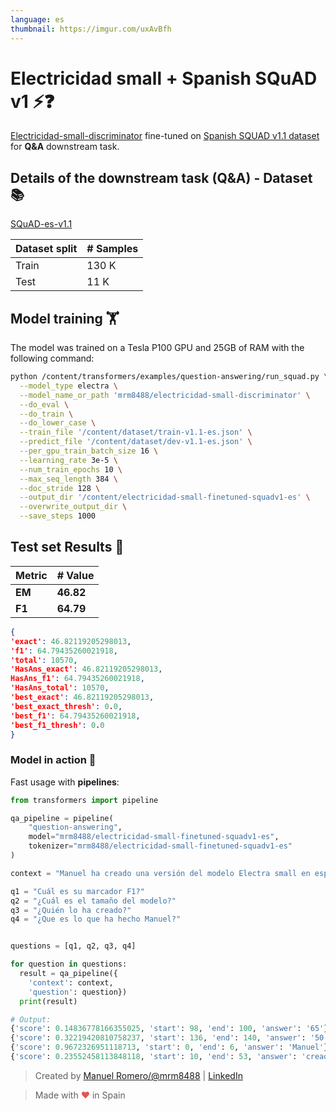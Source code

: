 ```yaml
---
language: es
thumbnail: https://imgur.com/uxAvBfh
---
```


# Electricidad small + Spanish SQuAD v1 ⚡❓

[Electricidad-small-discriminator](https://huggingface.co/mrm8488/electricidad-small-discriminator) fine-tuned on [Spanish SQUAD v1.1 dataset](https://github.com/ccasimiro88/TranslateAlignRetrieve/tree/master/SQuAD-es-v1.1) for **Q&A** downstream task.

## Details of the downstream task (Q&A) - Dataset 📚

[SQuAD-es-v1.1](https://github.com/ccasimiro88/TranslateAlignRetrieve/tree/master/SQuAD-es-v1.1)

| Dataset split | # Samples |
| ------------- | --------- |
| Train         | 130 K     |
| Test          | 11 K      |

## Model training 🏋️‍

The model was trained on a Tesla P100 GPU and 25GB of RAM with the following command:

```bash
python /content/transformers/examples/question-answering/run_squad.py \
  --model_type electra \
  --model_name_or_path 'mrm8488/electricidad-small-discriminator' \
  --do_eval \
  --do_train \
  --do_lower_case \
  --train_file '/content/dataset/train-v1.1-es.json' \
  --predict_file '/content/dataset/dev-v1.1-es.json' \
  --per_gpu_train_batch_size 16 \
  --learning_rate 3e-5 \
  --num_train_epochs 10 \
  --max_seq_length 384 \
  --doc_stride 128 \
  --output_dir '/content/electricidad-small-finetuned-squadv1-es' \
  --overwrite_output_dir \
  --save_steps 1000
```

## Test set Results 🧾

| Metric | # Value   |
| ------ | --------- |
| **EM** | **46.82** |
| **F1** | **64.79** |

```json
{
'exact': 46.82119205298013,
'f1': 64.79435260021918,
'total': 10570,
'HasAns_exact': 46.82119205298013,
HasAns_f1': 64.79435260021918,
'HasAns_total': 10570,
'best_exact': 46.82119205298013,
'best_exact_thresh': 0.0,
'best_f1': 64.79435260021918,
'best_f1_thresh': 0.0
}
```

### Model in action 🚀

Fast usage with **pipelines**:

```python
from transformers import pipeline

qa_pipeline = pipeline(
    "question-answering",
    model="mrm8488/electricidad-small-finetuned-squadv1-es",
    tokenizer="mrm8488/electricidad-small-finetuned-squadv1-es"
)

context = "Manuel ha creado una versión del modelo Electra small en español que alcanza una puntuación F1 de 65 en el dataset SQUAD-es y sólo pesa 50 MB"

q1 = "Cuál es su marcador F1?"
q2 = "¿Cuál es el tamaño del modelo?"
q3 = "¿Quién lo ha creado?"
q4 = "¿Que es lo que ha hecho Manuel?"


questions = [q1, q2, q3, q4]

for question in questions:
  result = qa_pipeline({
    'context': context,
    'question': question})
  print(result)

# Output:
{'score': 0.14836778166355025, 'start': 98, 'end': 100, 'answer': '65'}
{'score': 0.32219420810758237, 'start': 136, 'end': 140, 'answer': '50 MB'}
{'score': 0.9672326951118713, 'start': 0, 'end': 6, 'answer': 'Manuel'}
{'score': 0.23552458113848118, 'start': 10, 'end': 53, 'answer': 'creado una versión del modelo Electra small'}
```

> Created by [Manuel Romero/@mrm8488](https://twitter.com/mrm8488) | [LinkedIn](https://www.linkedin.com/in/manuel-romero-cs/)

> Made with <span style="color: #e25555;">&hearts;</span> in Spain
